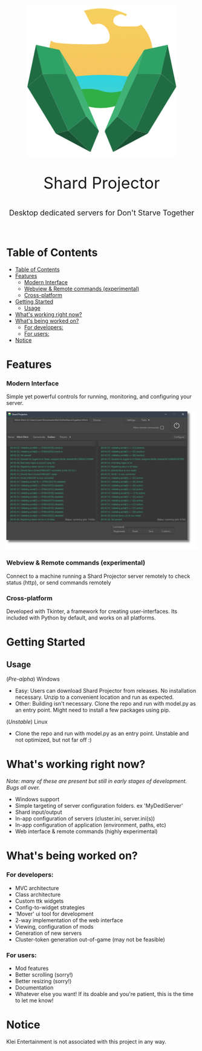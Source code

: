 <p align="center">
  <a href="" rel="noopener">
 <img width=400px height=400px src="img\sp-icon-header.png" alt="Shard Projector"></a>
</p>

<p align="center" style="font-size: 300%"> Shard Projector
</p>
<p align="center" style="font-size: 140%"> Desktop dedicated servers for Don't Starve Together
</p>
<br>

# Table of Contents

- [Table of Contents](#table-of-contents)
- [Features](#features)
    - [Modern Interface](#modern-interface)
    - [Webview & Remote commands (experimental)](#webview--remote-commands-experimental)
    - [Cross-platform](#cross-platform)
- [Getting Started](#getting-started)
  - [Usage](#usage)
- [What's working right now?](#whats-working-right-now)
- [What's being worked on?](#whats-being-worked-on)
    - [For developers:](#for-developers)
    - [For users:](#for-users)
- [Notice](#notice)
  
# Features

### Modern Interface

Simple yet powerful controls for running, monitoring, and configuring your server.

![Shard Projector](img/sp-running-preview.png)

### Webview & Remote commands (experimental)

Connect to a machine running a Shard Projector server remotely to check status (http), or send commands remotely

### Cross-platform

Developed with Tkinter, a framework for creating user-interfaces. Its included with Python by default, and works on all platforms.

# Getting Started

## Usage

(*Pre-alpha*) Windows 

- Easy: Users can download Shard Projector from releases. No installation necessary. Unzip to a convenient location and run as expected. 
- Other: Building isn't necessary. Clone the repo and run with model.py as an entry point. Might need to install a few packages using pip.

(*Unstable*) Linux

- Clone the repo and run with model.py as an entry point. Unstable and not optimized, but not far off :)

# What's working right now?

*Note: many of these are present but still in early stages of development. Bugs all over.* 

- Windows support
- Simple targeting of server configuration folders. ex 'MyDediServer'
- Shard input/output
- In-app configuration of servers (cluster.ini, server.ini(s))
- In-app configuration of application (environment, paths, etc) 
- Web interface & remote commands (highly experimental)

# What's being worked on?

### For developers:
- MVC architecture
- Class architecture
- Custom ttk widgets
- Config-to-widget strategies
- 'Mover' ui tool for development
- 2-way implementation of the web interface
- Viewing, configuration of mods
- Generation of new servers
- Cluster-token generation out-of-game (may not be feasible)

### For users:
- Mod features
- Better scrolling (sorry!)
- Better resizing (sorry!)
- Documentation
- Whatever else you want! If its doable and you're patient, this is the time to let me know!

# Notice

Klei Entertainment is not associated with this project in any way. 
